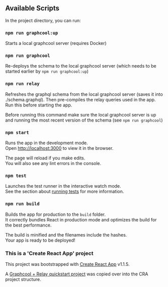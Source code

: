 
## Available Scripts

In the project directory, you can run:

### `npm run graphcool:up`

Starts a local graphcool server (requires Docker)

### `npm run graphcool`

Re-deploys the schema to the local graphcool server (which needs to be started earlier by `npm run graphcool:up`)


### `npm run relay`

Refreshes the graphql schema from the local graphcool server (saves it into ./schema.graphql). Then pre-compiles the relay queries used in the app. Run this before starting the app.

Before running this command make sure the local graphcool server is up and running the most recent version of the schema (see `npm run graphcool`)

### `npm start`

Runs the app in the development mode.<br>
Open [http://localhost:3000](http://localhost:3000) to view it in the browser.

The page will reload if you make edits.<br>
You will also see any lint errors in the console.

### `npm test`

Launches the test runner in the interactive watch mode.<br>
See the section about [running tests](#running-tests) for more information.

### `npm run build`

Builds the app for production to the `build` folder.<br>
It correctly bundles React in production mode and optimizes the build for the best performance.

The build is minified and the filenames include the hashes.<br>
Your app is ready to be deployed!


### This is a 'Create React App' project

This project was bootstrapped with [Create React App](https://github.com/facebookincubator/create-react-app) v1.1.5.

A [Graphcool + Relay quickstart project](https://www.graph.cool/docs/quickstart/frontend/react/relay-sot2faez6a) was copied over into the CRA project structure.